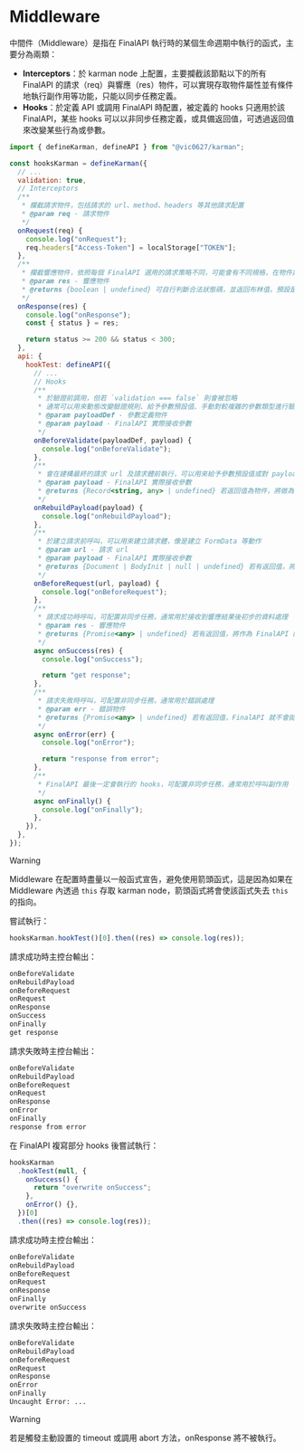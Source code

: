 # Middleware

中間件（Middleware）是指在 FinalAPI 執行時的某個生命週期中執行的函式，主要分為兩類：

- **Interceptors**：於 karman node 上配置，主要攔截該節點以下的所有 FinalAPI 的請求（req）與響應（res）物件，可以實現存取物件屬性並有條件地執行副作用等功能，只能以同步任務定義。
- **Hooks**：於定義 API 或調用 FinalAPI 時配置，被定義的 hooks 只適用於該 FinalAPI，某些 hooks 可以以非同步任務定義，或具備返回值，可透過返回值來改變某些行為或參數。

```js
import { defineKarman, defineAPI } from "@vic0627/karman";

const hooksKarman = defineKarman({
  // ...
  validation: true,
  // Interceptors
  /**
   * 攔截請求物件，包括請求的 url、method、headers 等其他請求配置
   * @param req - 請求物件
   */
  onRequest(req) {
    console.log("onRequest");
    req.headers["Access-Token"] = localStorage["TOKEN"];
  },
  /**
   * 攔截響應物件，依照每個 FinalAPI 選用的請求策略不同，可能會有不同規格，在物件屬性的存取上需稍加注意
   * @param res - 響應物件
   * @returns {boolean | undefined} 可自行判斷合法狀態碼，並返回布林值，預設是大於等於 200、小於 300 的區間
   */
  onResponse(res) {
    console.log("onResponse");
    const { status } = res;

    return status >= 200 && status < 300;
  },
  api: {
    hookTest: defineAPI({
      // ...
      // Hooks
      /**
       * 於驗證前調用，但若 `validation === false` 則會被忽略
       * 通常可以用來動態改變驗證規則、給予參數預設值、手動對較複雜的參數類型進行驗證等
       * @param payloadDef - 參數定義物件
       * @param payload - FinalAPI 實際接收參數
       */
      onBeforeValidate(payloadDef, payload) {
        console.log("onBeforeValidate");
      },
      /**
       * 會在建構最終的請求 url 及請求體前執行，可以用來給予參數預設值或對 payload 物件進行其他資料處理的動作
       * @param payload - FinalAPI 實際接收參數
       * @returns {Record<string, any> | undefined} 若返回值為物件，將做為新的 payload 來建構 url 與請求體
       */
      onRebuildPayload(payload) {
        console.log("onRebuildPayload");
      },
      /**
       * 於建立請求前呼叫，可以用來建立請求體，像是建立 FormData 等動作
       * @param url - 請求 url
       * @param payload - FinalAPI 實際接收參數
       * @returns {Document | BodyInit | null | undefined} 若有返回值，將作為最後送出請求時的 request body
       */
      onBeforeRequest(url, payload) {
        console.log("onBeforeRequest");
      },
      /**
       * 請求成功時呼叫，可配置非同步任務，通常用於接收到響應結果後初步的資料處理
       * @param res - 響應物件
       * @returns {Promise<any> | undefined} 若有返回值，將作為 FinalAPI 的返回值
       */
      async onSuccess(res) {
        console.log("onSuccess");

        return "get response";
      },
      /**
       * 請求失敗時呼叫，可配置非同步任務，通常用於錯誤處理
       * @param err - 錯誤物件
       * @returns {Promise<any> | undefined} 若有返回值，FinalAPI 就不會拋出錯誤，並將 onError 的返回值作為 FinalAPI 發生錯誤時的返回值
       */
      async onError(err) {
        console.log("onError");

        return "response from error";
      },
      /**
       * FinalAPI 最後一定會執行的 hooks，可配置非同步任務，通常用於呼叫副作用
       */
      async onFinally() {
        console.log("onFinally");
      },
    }),
  },
});
```

> [!WARNING]
> Middleware 在配置時盡量以一般函式宣告，避免使用箭頭函式，這是因為如果在 Middleware 內透過 `this` 存取 karman node，箭頭函式將會使該函式失去 `this` 的指向。

嘗試執行：

```js
hooksKarman.hookTest()[0].then((res) => console.log(res));
```

請求成功時主控台輸出：

```txt
onBeforeValidate
onRebuildPayload
onBeforeRequest
onRequest
onResponse
onSuccess
onFinally
get response
```

請求失敗時主控台輸出：

```txt
onBeforeValidate
onRebuildPayload
onBeforeRequest
onRequest
onResponse
onError
onFinally
response from error
```

在 FinalAPI 複寫部分 hooks 後嘗試執行：

```js
hooksKarman
  .hookTest(null, {
    onSuccess() {
      return "overwrite onSuccess";
    },
    onError() {},
  })[0]
  .then((res) => console.log(res));
```

請求成功時主控台輸出：

```txt
onBeforeValidate
onRebuildPayload
onBeforeRequest
onRequest
onResponse
onFinally
overwrite onSuccess
```

請求失敗時主控台輸出：

```txt
onBeforeValidate
onRebuildPayload
onBeforeRequest
onRequest
onResponse
onError
onFinally
Uncaught Error: ...
```

> [!WARNING]
> 若是觸發主動設置的 timeout 或調用 abort 方法，onResponse 將不被執行。
